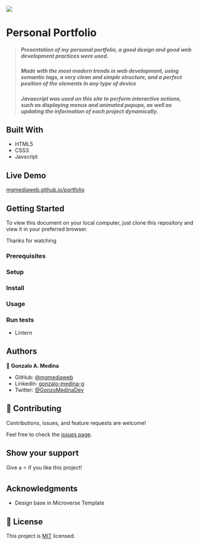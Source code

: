 ![](https://img.shields.io/badge/Microverse-blueviolet)

# Personal Portfolio

> ##### Presentation of my personal portfolio, a good design and good web development practices were used.
> ##### Made with the most modern trends in web development, using semantic tags, a very clean and simple structure, and a perfect position of the elements in any type of device
> ##### Javascript was used on this site to perform interactive actions, such as displaying menus and animated popups, as well as updating the information of each project dynamically.


## Built With

- HTML5
- CSS3
- Javscript

## Live Demo

[mgmediaweb.github.io/portfolio](https://mgmediaweb.github.io/portfolio)

## Getting Started

To view this document on your local computer, just clone this repository and view it in your preferred browser.

Thanks for watching

### Prerequisites

### Setup

### Install

### Usage

### Run tests

- Lintern

## Authors

👤 **Gonzalo A. Medina**

- GitHub: [@mgmediaweb](https://github.com/mgmediaweb)
- LinkedIn: [gonzalo-medina-g](https://www.linkedin.com/in/gonzalo-medina-g/)
- Twitter: [@GonzoMedinaDev](https://twitter.com/GonzoMedinaDev)

## 🤝 Contributing

Contributions, issues, and feature requests are welcome!

Feel free to check the [issues page](../../issues/).

## Show your support

Give a ⭐️ if you like this project!

## Acknowledgments

- Design base in Microverse Template

## 📝 License

This project is [MIT](./MIT.md) licensed.
